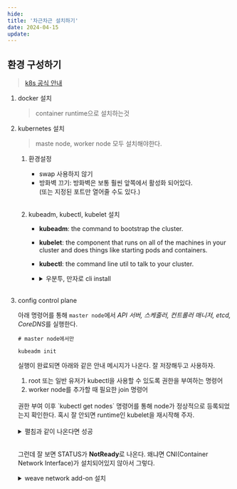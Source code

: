 ```yaml
---
hide:
title: '차근차근 설치하기'
date: 2024-04-15
update:
---
```


## 환경 구성하기

> [k8s 공식 안내](https://kubernetes.io/docs/setup/production-environment/tools/kubeadm/install-kubeadm/)

1. docker 설치

   > container runtime으로 설치하는것

2. kubernetes 설치

   > maste node, worker node 모두 설치해야한다.

   1. 환경설정

      - swap 사용하지 않기
      - 방화벽 끄기: 방화벽은 보통 훨씬 앞쪽에서 활성화 되어있다.  
        (또는 지정된 포트만 열어줄 수도 있다.)

      <br/>

   2. kubeadm, kubectl, kubelet 설치

      - **kubeadm**: the command to bootstrap the cluster.
      - **kubelet**: the component that runs on all of the machines in your cluster and does things like
        starting pods and containers.
      - **kubectl**: the command line util to talk to your cluster.

      - <details>
           <summary>우분투, 만자로 cli install</summary>

        ```shell
        # ubuntu 22.04.4

        apt-get update
        apt-get install -y apt-transport-https ca-certificates curl gpg

        curl -fsSL https://pkgs.k8s.io/core:/stable:/v1.29/deb/Release.key | sudo gpg --dearmor -o /etc/apt/keyrings/kubernetes-apt-keyring.gpg

        # Add the appropriate Kubernetes apt repository. Please note that this repository have packages only for Kubernetes 1.29; for other Kubernetes minor versions, you need to change the Kubernetes minor version in the URL
        echo 'deb [signed-by=/etc/apt/keyrings/kubernetes-apt-keyring.gpg] https://pkgs.k8s.io/core:/stable:/v1.29/deb/ /' | sudo tee /etc/apt/sources.list.d/kubernetes.list

        apt-get update
        apt-get install -y kubelet kubeadm kubectl
        apt-mark hold kubelet kubeadm kubectl

        # manjaro

        pacman -S kubectl kubeadm kubelet

        # (공통)Daemon 실행
        systemctl enable kubelet && systemctl start kubelet
        ```

       </details><br>

3. config control plane

   아래 명령어를 통해 `master node`에서 *API 서버, 스케줄러, 컨트롤러 매니저, etcd, CoreDNS*를 실행한다.

   ```shell
   # master node에서만

   kubeadm init
   ```

   실행이 완료되면 아래와 같은 안내 메시지가 나온다. 잘 저장해두고 사용하자.

   1. root 또는 일반 유저가 kubectl을 사용할 수 있도록 권한을 부여하는 명령어
   2. worker node를 추가할 때 필요한 join 명령어

   <br>
   권한 부여 이후 `kubectl get nodes` 명령어를 통해 node가 정상적으로 등록되었는지 확인한다. 혹시 잘 안되면 runtime인 kubelet을 재시작해 주자.
   <br><br>

   <details>
     <summary>펼침과 같이 나온다면 성공</summary>

   ```shell
   $ kubectl get nodes;
   NAME        STATUS     ROLES           AGE   VERSION
   sy-230620   NotReady   control-plane   37m   v1.29.2
   ```

   </details><br>

   그런데 잘 보면 STATUS가 **NotReady**로 나온다. 왜냐면 CNI(Container Network Interface)가 설치되어있지
   않아서 그렇다.

   <details>
     <summary>weave network add-on 설치</summary>

   ```shell
   # weave network를 설치한다. 종류는 엄청 많다.

   $ kubectl apply -f https://github.com/weaveworks/weave/releases/download/v2.8.1/weave-daemonset-k8s.yaml
   ```

   - [installation guide](https://github.com/weaveworks/weave/blob/master/site/kubernetes/kube-addon.md#-installation)

   </details><br>
